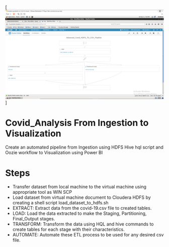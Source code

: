 [![img Title](/Outputs/Advanced_Covid_HDFS_Pipeline.png)]

# Covid_Analysis From Ingestion to Visualization
Create an automated pipeline from Ingestion using HDFS Hive hql script and Oozie workflow to Visualization using Power BI

# Steps

- Transfer dataset from local machine to the virtual machine using appropriate tool as WIN SCP
- Load dataset from virtual machine document to Cloudera HDFS by creating a shell script load_dataset_to_hdfs.sh 
- EXTRACT: Extract data from the covid-19.csv file to created tables.
- LOAD: Load the data extracted to make the Staging, Partitioning, Final_Output stages.
- TRANSFORM: Transform the data using HQL and hive commands to create tables for each stage with their characteristics.
- AUTOMATE: Automate these ETL process to be used for any desired csv file.



